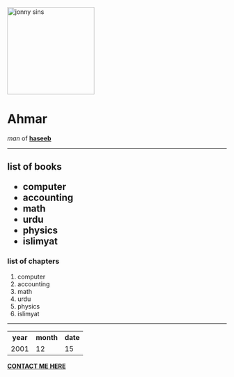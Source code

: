 <!DOCTYPE html>
<html lang="en" dir="ltr">
  <head>
    <meta charset="utf-8">
    <title>Ahmar</title>
  </head>
  <body>
  <img src="image/333.jpg" alt="jonny sins" width="200px" height="200px">
    <h1>Ahmar</h1>
    <p>
      <em>man</em> of <strong><a href="https://web.whatsapp.com/">haseeb</a></strong>
    </p>
    <hr />
    <h2>list of books</h>
      <ul>
        <li>computer</li>
        <li>accounting</li>
        <li>math</li>
        <li>urdu</li>
        <li>physics</li>
        <li>islimyat</li>
      </ul>
      <h3>list of chapters</h3>
<ol>
<li>computer</li>
  <li>accounting</li>
    <li>math</li>
      <li>urdu</li>
      <li>physics</li>
        <li>islimyat</li>
</ol>
<hr>
<table>
<th>year</th>
<th>month</th>
<th>date</th>
<tr>
<td>2001</td>
<td>12</td>
<td>15</td>
</tr>
</table>
  <em></em>  <strong><a href="file:///C:/Users/alone/Desktop/ALI.html">CONTACT ME HERE</a></strong>

</form>
  </h>
  </body>
</html>
